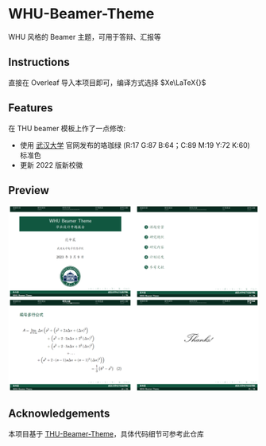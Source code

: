 # WHU-Beamer-Theme
WHU 风格的 Beamer 主题，可用于答辩、汇报等

## Instructions

直接在 Overleaf 导入本项目即可，编译方式选择 $Xe\LaTeX{}$

## Features

在 THU beamer 模板上作了一点修改:

- 使用 [武汉大学](https://www.whu.edu.cn/info/1153/3232.htm) 官网发布的珞珈绿 (R:17 G:87 B:64；C:89 M:19 Y:72 K:60) 标准色
- 更新 2022 版新校徽


## Preview
<img src="./preview.png" width="600" />


## Acknowledgements
本项目基于 [THU-Beamer-Theme](https://github.com/tuna/THU-Beamer-Theme)，具体代码细节可参考此仓库